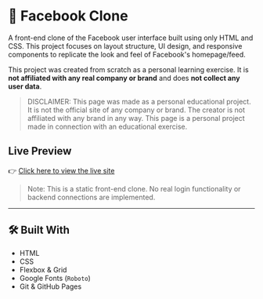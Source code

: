 # 📘 Facebook Clone

A front-end clone of the Facebook user interface built using only HTML and CSS. This project focuses on layout structure, UI design, and responsive components to replicate the look and feel of Facebook's homepage/feed.


This project was created from scratch as a personal learning exercise. It is **not affiliated with any real company or brand** and does **not collect any user data**.

> DISCLAIMER: This page was made as a personal educational project. It is not the official site of any company or brand. The creator is not affiliated with any brand in any way. This page is a personal project made in connection with an educational exercise.


## Live Preview
👉 [Click here to view the live site](https://luna-facecbook.netlify.app/)

> Note: This is a static front-end clone. No real login functionality or backend connections are implemented.

---

## 🛠️ Built With

- HTML
- CSS
- Flexbox & Grid
- Google Fonts (`Roboto`)
- Git & GitHub Pages

